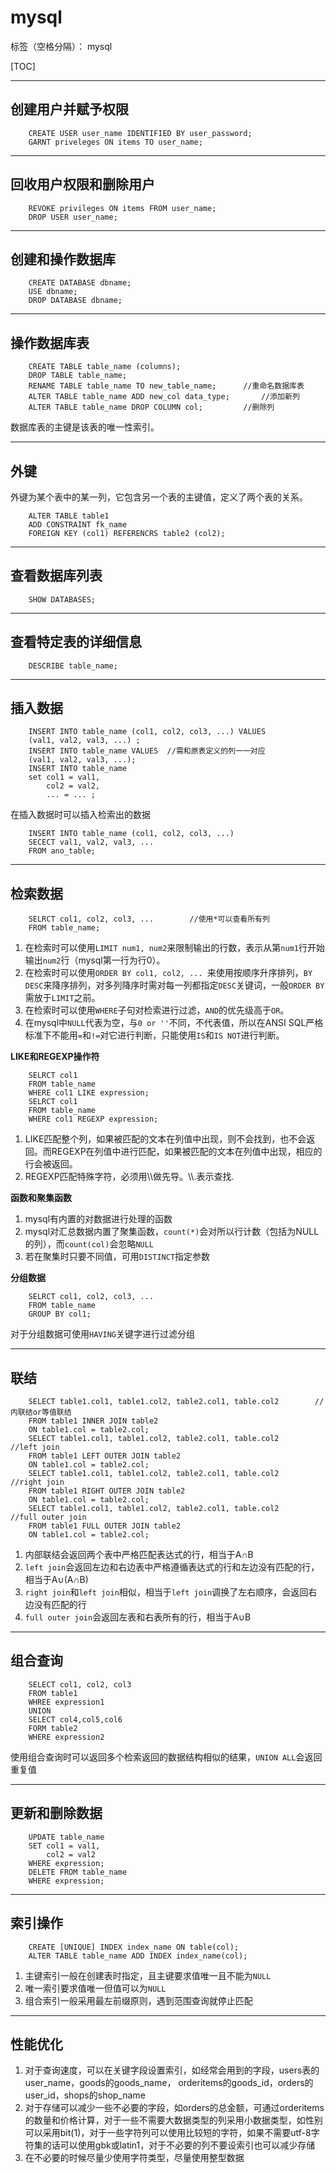 ﻿# mysql
标签（空格分隔）： mysql




[TOC]



------------------------------------------------------
**创建用户并赋予权限**
------------------------------------------------------
``` 
    CREATE USER user_name IDENTIFIED BY user_password;
    GARNT priveleges ON items TO user_name; 
```

-------------------------------------------------------
**回收用户权限和删除用户**
-------------------------------------------------------
``` 
    REVOKE privileges ON items FROM user_name;
    DROP USER user_name;
```
-------------------------------------------------------
**创建和操作数据库**
-------------------------------------------------------
```
    CREATE DATABASE dbname;
    USE dbname;
    DROP DATABASE dbname;
```
------------------------------------------------------- 
**操作数据库表**
-------------------------------------------------------
``` 
    CREATE TABLE table_name (columns); 
    DROP TABLE table_name;
    RENAME TABLE table_name TO new_table_name;      //重命名数据库表
    ALTER TABLE table_name ADD new_col data_type;       //添加新列
    ALTER TABLE table_name DROP COLUMN col;         //删除列
```

数据库表的主键是该表的唯一性索引。

-------------------------------------------------------
**外键**
-------------------------------------------------------

外键为某个表中的某一列，它包含另一个表的主键值，定义了两个表的关系。
    
```
    ALTER TABLE table1
    ADD CONSTRAINT fk_name
    FOREIGN KEY (col1) REFERENCRS table2 (col2);
```


-------------------------------------------------------
**查看数据库列表**
-------------------------------------------------------
``` 
    SHOW DATABASES;
```
-------------------------------------------------------
**查看特定表的详细信息**
-------------------------------------------------------
``` 
    DESCRIBE table_name;
```
-------------------------------------------------------
**插入数据**
-------------------------------------------------------
```
    INSERT INTO table_name (col1, col2, col3, ...) VALUES 
    (val1, val2, val3, ...) ;
    INSERT INTO table_name VALUES  //需和原表定义的列一一对应
    (val1, val2, val3, ...); 
    INSERT INTO table_name 
    set col1 = val1, 
        col2 = val2, 
        ... = ... ;
```
 在插入数据时可以插入检索出的数据
```
    INSERT INTO table_name (col1, col2, col3, ...) 
    SECECT val1, val2, val3, ...
    FROM ano_table;
```

-------------------------------------------------------
**检索数据**
-------------------------------------------------------
```
    SELRCT col1, col2, col3, ...        //使用*可以查看所有列
    FROM table_name;
```

1. 在检索时可以使用`LIMIT num1, num2`来限制输出的行数，表示从第`num1`行开始输出`num2`行（mysql第一行为行0）。
2. 在检索时可以使用`ORDER BY col1, col2, ... `来使用按顺序升序排列，`BY DESC`来降序排列，对多列降序时需对每一列都指定`DESC`关键词，一般`ORDER BY`需放于`LIMIT`之前。
3. 在检索时可以使用`WHERE`子句对检索进行过滤，`AND`的优先级高于`OR`。
4. 在mysql中`NULL`代表为空，与`0 or ''`不同，不代表值，所以在ANSI SQL严格标准下不能用`=`和`!=`对它进行判断，只能使用`IS`和`IS NOT`进行判断。

**LIKE和REGEXP操作符**
```
    SELRCT col1       
    FROM table_name
    WHERE col1 LIKE expression;
    SELRCT col1        
    FROM table_name
    WHERE col1 REGEXP expression;
```

 1. LIKE匹配整个列，如果被匹配的文本在列值中出现，则不会找到，也不会返回。而REGEXP在列值中进行匹配，如果被匹配的文本在列值中出现，相应的行会被返回。
 2. REGEXP匹配特殊字符，必须用\\\\做先导。\\\\.表示查找.

**函数和聚集函数**

 1. mysql有内置的对数据进行处理的函数
 2. mysql对汇总数据内置了聚集函数，`count(*)`会对所以行计数（包括为NULL的列），而`count(col)`会忽略`NULL`
 3. 若在聚集时只要不同值，可用`DISTINCT`指定参数

**分组数据**
```
    SELRCT col1, col2, col3, ...       
    FROM table_name
    GROUP BY col1;
```
对于分组数据可使用`HAVING`关键字进行过滤分组

-------------------------------------------------------
**联结**
-------------------------------------------------------
```
    SELECT table1.col1, table1.col2, table2.col1, table.col2        //内联结or等值联结
    FROM table1 INNER JOIN table2
    ON table1.col = table2.col;
    SELECT table1.col1, table1.col2, table2.col1, table.col2        //left join
    FROM table1 LEFT OUTER JOIN table2
    ON table1.col = table2.col;
    SELECT table1.col1, table1.col2, table2.col1, table.col2        //right join
    FROM table1 RIGHT OUTER JOIN table2
    ON table1.col = table2.col;
    SELECT table1.col1, table1.col2, table2.col1, table.col2        //full outer join
    FROM table1 FULL OUTER JOIN table2
    ON table1.col = table2.col;
```

1. 内部联结会返回两个表中严格匹配表达式的行，相当于A∩B
2. `left join`会返回左边和右边表中严格遵循表达式的行和左边没有匹配的行，相当于A∪(A∩B)
3. `right join`和`left join`相似，相当于`left join`调换了左右顺序，会返回右边没有匹配的行
4. `full outer join`会返回左表和右表所有的行，相当于A∪B
 
-------------------------------------------------------
**组合查询**
-------------------------------------------------------
```
    SELECT col1, col2, col3
    FROM table1
    WHREE expression1
    UNION
    SELECT col4,col5,col6
    FORM table2
    WHERE expression2
```

使用组合查询时可以返回多个检索返回的数据结构相似的结果，`UNION ALL`会返回重复值

-------------------------------------------------------
**更新和删除数据**
-------------------------------------------------------
```
    UPDATE table_name
    SET col1 = val1,
        col2 = val2
    WHERE expression;
    DELETE FROM table_name
    WHERE expression;
```

------------------------------------------------------
**索引操作**
---- 
```
    CREATE [UNIQUE] INDEX index_name ON table(col);
    ALTER TABLE table_name ADD INDEX index_name(col);
```
1. 主键索引一般在创建表时指定，且主键要求值唯一且不能为`NULL`
2. 唯一索引要求值唯一但值可以为`NULL`
3. 组合索引一般采用最左前缀原则，遇到范围查询就停止匹配


------------------------------------------------------
**性能优化**
---------------------------------------------------
1. 对于查询速度，可以在关键字段设置索引，如经常会用到的字段，users表的user_name，goods的goods_name， orderitems的goods_id，orders的user_id，shops的shop_name
2. 对于存储可以减少一些不必要的字段，如orders的总金额，可通过orderitems的数量和价格计算，对于一些不需要大数据类型的列采用小数据类型，如性别可以采用bit(1)，对于一些字符列可以使用比较短的字符，如果不需要utf-8字符集的话可以使用gbk或latin1，对于不必要的列不要设索引也可以减少存储
3. 在不必要的时候尽量少使用字符类型，尽量使用整型数据